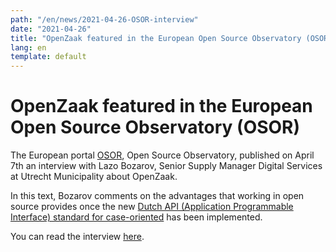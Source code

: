 ```yaml
---
path: "/en/news/2021-04-26-OSOR-interview"
date: "2021-04-26"
title: "OpenZaak featured in the European Open Source Observatory (OSOR)"
lang: en
template: default
---
```


# OpenZaak featured in the European Open Source Observatory (OSOR)

The European portal [OSOR](https://joinup.ec.europa.eu/collection/open-source-observatory-osor), Open Source Observatory, published on April 7th an interview with Lazo Bozarov, Senior Supply Manager Digital Services at Utrecht Municipality about OpenZaak.

In this text, Bozarov comments on the advantages that working in open source provides once the new [Dutch API (Application Programmable Interface) standard for case-oriented](https://www.vngrealisatie.nl/nieuws/api-standaarden-zaakgericht-werken-vanaf-1-april) has been implemented.

You can read the interview [here](https://joinup.ec.europa.eu/collection/open-source-observatory-osor/news/we-liberated-our-own-data-silos-market).
